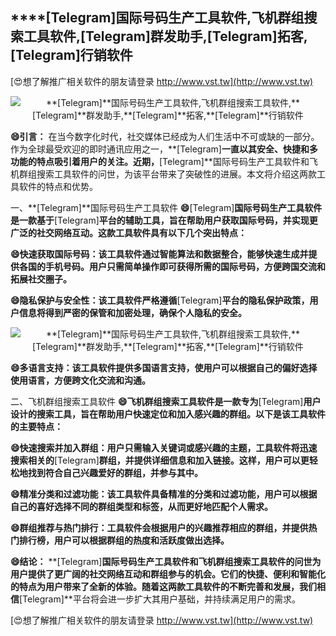 ## ****[Telegram]**国际号码生产工具软件,飞机群组搜索工具软件,**[Telegram]**群发助手,**[Telegram]**拓客,**[Telegram]**行销软件**

[😍想了解推广相关软件的朋友请登录 http://www.vst.tw](http://www.vst.tw)

 <center><img src="https://vst.tw/MP4/tuiguang/png/7.png" alt="**[Telegram]**国际号码生产工具软件,飞机群组搜索工具软件,**[Telegram]**群发助手,**[Telegram]**拓客,**[Telegram]**行销软件"></center>

**😄引言：**
在当今数字化时代，社交媒体已经成为人们生活中不可或缺的一部分。作为全球最受欢迎的即时通讯应用之一，**[Telegram]**一直以其安全、快捷和多功能的特点吸引着用户的关注。近期，**[Telegram]**国际号码生产工具软件和飞机群组搜索工具软件的问世，为该平台带来了突破性的进展。本文将介绍这两款工具软件的特点和优势。

一、**[Telegram]**国际号码生产工具软件
**😄**[Telegram]**国际号码生产工具软件是一款基于**[Telegram]**平台的辅助工具，旨在帮助用户获取国际号码，并实现更广泛的社交网络互动。这款工具软件具有以下几个突出特点：**

**😄快速获取国际号码：该工具软件通过智能算法和数据整合，能够快速生成并提供各国的手机号码。用户只需简单操作即可获得所需的国际号码，方便跨国交流和拓展社交圈子。**

**😄隐私保护与安全性：该工具软件严格遵循**[Telegram]**平台的隐私保护政策，用户信息将得到严密的保管和加密处理，确保个人隐私的安全。**

 <center><img src="https://vst.tw/MP4/tuiguang/png/8.png" alt="**[Telegram]**国际号码生产工具软件,飞机群组搜索工具软件,**[Telegram]**群发助手,**[Telegram]**拓客,**[Telegram]**行销软件"></center>

**😄多语言支持：该工具软件提供多国语言支持，使用户可以根据自己的偏好选择使用语言，方便跨文化交流和沟通。**

二、飞机群组搜索工具软件
**😄飞机群组搜索工具软件是一款专为**[Telegram]**用户设计的搜索工具，旨在帮助用户快速定位和加入感兴趣的群组。以下是该工具软件的主要特点：**

**😄快速搜索并加入群组：用户只需输入关键词或感兴趣的主题，工具软件将迅速搜索相关的**[Telegram]**群组，并提供详细信息和加入链接。这样，用户可以更轻松地找到符合自己兴趣爱好的群组，并参与其中。**

**😄精准分类和过滤功能：该工具软件具备精准的分类和过滤功能，用户可以根据自己的喜好选择不同的群组类型和标签，从而更好地匹配个人需求。**

**😄群组推荐与热门排行：工具软件会根据用户的兴趣推荐相应的群组，并提供热门排行榜，用户可以根据群组的热度和活跃度做出选择。**

**😄结论：**
**[Telegram]**国际号码生产工具软件和飞机群组搜索工具软件的问世为用户提供了更广阔的社交网络互动和群组参与的机会。它们的快捷、便利和智能化的特点为用户带来了全新的体验。随着这两款工具软件的不断完善和发展，我们相信**[Telegram]**平台将会进一步扩大其用户基础，并持续满足用户的需求。

[😍想了解推广相关软件的朋友请登录 http://www.vst.tw](http://www.vst.tw)



